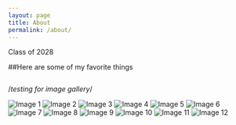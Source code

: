 ```yaml
---
layout: page
title: About
permalink: /about/
---
```


Class of 2028

##Here are some of my favorite things

<style>
    /* Style looks pretty compact, trace grid-container and grid-item in the code */
    .grid-container {
        display: grid;
        grid-template-columns: repeat(auto-fill, minmax(150px, 1fr)); /* Dynamic columns */
        gap: 25px;
    }
    .grid-item {
        text-align: center;
    }
    .grid-item img {
        width: 300%;
        height: 300px; /* Fixed height for uniformity */
        object-fit: contain; /* Ensure the image fits within the fixed height */
    }
    .grid-item p {
        margin: 5px 0; /* Add some margin for spacing */
    }
</style>

<!-- This grid_container class is for the CSS styling, the id is for JavaScript connection -->
<div class="grid-container" id="grid_container">
    <!-- content will be added here by JavaScript -->
</div>

<script>
    // 1. Make a connection to the HTML container defined in the HTML div
    var container = document.getElementById("grid_container"); // This container connects to the HTML div

    // 2. Define a JavaScript object for our http source and our data rows for the Living in the World grid
    var http_source = "https://upload.wikimedia.org/wikipedia/commons/";
    var living_in_the_world = [
        {"flag": "6/6b/Daniil_Medvedev_US_Open_2023_%28cropped%29.jpg", "greeting": "Currently trying to make school's JV team", "description": "Favorite Tennis Player: Daniil Medvedev"},
        {"flag": "d/de/In-N-Out_Burger_Animal_Fries_and_burger.jpg", "greeting": "My favorite item on the menu are the animal fries", "description": "Favorite Fast Food: In-N-Out"},
        {"flag": "5/52/Rain_on_the_car_window%2C_Lianjiang.jpg", "greeting": "(But only every once in a while though)", "description": "Favorite Weather: Rainy"},
        {"flag": "e/ea/Coffee_Caramel_Swirl_-endofanera_%2814373508078%29.jpg", "greeting": "Coffee is underrated, mint chocolate chip is overrated", "description": "Favorite Ice Cream Flavor: Coffee"},
        {"flag": "a/a2/Mixed_onions.jpg", "greeting": "I like onions so much I could eat them raw (maybe with sauce though)", "description": "Favorite Vegetable: Onion"},
    ]; 
    
    // 3a. Consider how to update style count for size of container
    // The grid-template-columns has been defined as dynamic with auto-fill and minmax

    // 3b. Build grid items inside of our container for each row of data
    for (const location of living_in_the_world) {
        // Create a "div" with "class grid-item" for each row
        var gridItem = document.createElement("div");
        gridItem.className = "grid-item";  // This class name connects the gridItem to the CSS style elements
        // Add "img" HTML tag for the flag
        var img = document.createElement("img");
        img.src = http_source + location.flag; // concatenate the source and flag
        img.alt = location.flag + " Flag"; // add alt text for accessibility

        // Add "p" HTML tag for the description
        var description = document.createElement("p");
        description.textContent = location.description; // extract the description

        // Add "p" HTML tag for the greeting
        var greeting = document.createElement("p");
        greeting.textContent = location.greeting;  // extract the greeting

        // Append img and p HTML tags to the grid item DIV
        gridItem.appendChild(img);
        gridItem.appendChild(description);
        gridItem.appendChild(greeting);

        // Append the grid item DIV to the container DIV
        container.appendChild(gridItem);
    }
</script>

/*testing for image gallery*/
<div class="image-gallery">
  <img src="/ethanf_2025/images/about/bluetrol.png" alt="Image 1">
  <img src="/portfolio_2025/images/about/john_tamara.jpg" alt="Image 2">
  <img src="/portfolio_2025/images/about/tamara_fam.jpg" alt="Image 3">
  <img src="/portfolio_2025/images/about/surf.jpg" alt="Image 4">
  <img src="/portfolio_2025/images/about/john_lora.jpg" alt="Image 5">
  <img src="/portfolio_2025/images/about/lora_fam.jpg" alt="Image 6">
  <img src="/portfolio_2025/images/about/lora_fam2.jpg" alt="Image 7">
  <img src="/portfolio_2025/images/about/pj_party.jpg" alt="Image 8">
  <img src="/portfolio_2025/images/about/trent.jpg" alt="Image 9">
  <img src="/portfolio_2025/images/about/claire.jpg" alt="Image 10">
  <img src="/portfolio_2025/images/about/grandkids.jpg" alt="Image 11">
  <img src="/portfolio_2025/images/about/farm.jpg" alt="Image 12">
</div>
